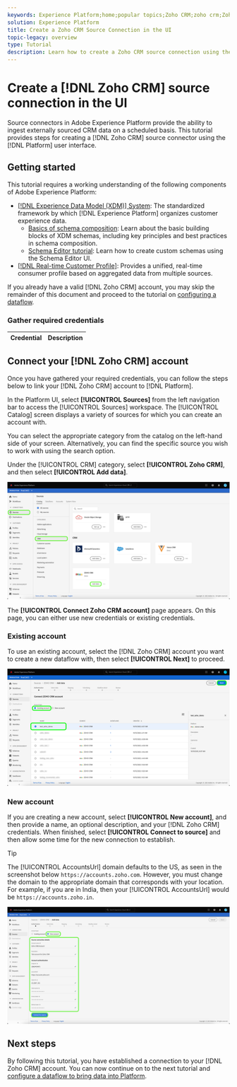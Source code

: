 ```yaml
---
keywords: Experience Platform;home;popular topics;Zoho CRM;zoho crm;Zoho;zoho
solution: Experience Platform
title: Create a Zoho CRM Source Connection in the UI
topic-legacy: overview
type: Tutorial
description: Learn how to create a Zoho CRM source connection using the Adobe Experience Platform UI.
---
```

# Create a [!DNL Zoho CRM] source connection in the UI

Source connectors in Adobe Experience Platform provide the ability to ingest externally sourced CRM data on a scheduled basis. This tutorial provides steps for creating a [!DNL Zoho CRM] source connector using the [!DNL Platform] user interface.

## Getting started

This tutorial requires a working understanding of the following components of Adobe Experience Platform:

* [[!DNL Experience Data Model (XDM)] System](../../../../../xdm/home.md): The standardized framework by which [!DNL Experience Platform] organizes customer experience data.
  * [Basics of schema composition](../../../../../xdm/schema/composition.md): Learn about the basic building blocks of XDM schemas, including key principles and best practices in schema composition.
  * [Schema Editor tutorial](../../../../../xdm/tutorials/create-schema-ui.md): Learn how to create custom schemas using the Schema Editor UI.
* [[!DNL Real-time Customer Profile]](../../../../../profile/home.md): Provides a unified, real-time consumer profile based on aggregated data from multiple sources.

If you already have a valid [!DNL Zoho CRM] account, you may skip the remainder of this document and proceed to the tutorial on [configuring a dataflow](../../dataflow/crm.md).

### Gather required credentials

| Credential | Description |
| ---------- | ----------- |

## Connect your [!DNL Zoho CRM] account

Once you have gathered your required credentials, you can follow the steps below to link your [!DNL Zoho CRM] account to [!DNL Platform].

In the Platform UI, select **[!UICONTROL Sources]** from the left navigation bar to access the [!UICONTROL Sources] workspace. The [!UICONTROL Catalog] screen displays a variety of sources for which you can create an account with.

You can select the appropriate category from the catalog on the left-hand side of your screen. Alternatively, you can find the specific source you wish to work with using the search option.

Under the [!UICONTROL CRM] category, select **[!UICONTROL Zoho CRM]**, and then select **[!UICONTROL Add data]**.

![catalog](../../../../images/tutorials/create/zoho/catalog.png)

The **[!UICONTROL Connect Zoho CRM account]** page appears. On this page, you can either use new credentials or existing credentials.

### Existing account

To use an existing account, select the [!DNL Zoho CRM] account you want to create a new dataflow with, then select **[!UICONTROL Next]** to proceed.

![existing](../../../../images/tutorials/create/zoho/existing.png)

### New account

If you are creating a new account, select **[!UICONTROL New account]**, and then provide a name, an optional description, and your [!DNL Zoho CRM] credentials. When finished, select **[!UICONTROL Connect to source]** and then allow some time for the new connection to establish.

>[!TIP]
>
>The [!UICONTROL AccountsUrl] domain defaults to the US, as seen in the screenshot below `https://accounts.zoho.com`. However, you must change the domain to the appropriate domain that corresponds with your location. For example, if you are in India, then your [!UICONTROL AccountsUrl] would be `https://accounts.zoho.in`.

![new](../../../../images/tutorials/create/zoho/new.png)

## Next steps

By following this tutorial, you have established a connection to your [!DNL Zoho CRM] account. You can now continue on to the next tutorial and [configure a dataflow to bring data into Platform](../../dataflow/crm.md).

